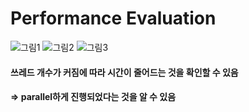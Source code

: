 Performance Evaluation
======================
![그림1](https://user-images.githubusercontent.com/50768959/87422460-a1d52480-c613-11ea-8d66-775608eff5b6.png)
![그림2](https://user-images.githubusercontent.com/50768959/87422466-a26dbb00-c613-11ea-80de-7a3f72a9f3d2.png)
![그림3](https://user-images.githubusercontent.com/50768959/87422468-a3065180-c613-11ea-80a7-fa5fd1b694fc.png)
#### 쓰레드 개수가 커짐에 따라 시간이 줄어드는 것을 확인할 수 있음
#### => parallel하게 진행되었다는 것을 알 수 있음
